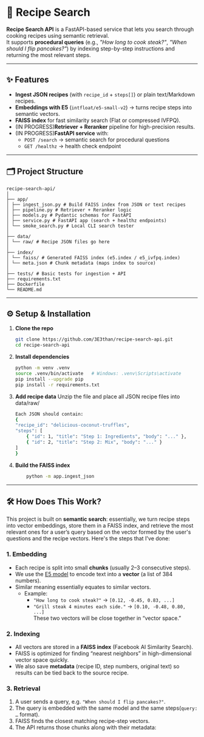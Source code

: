 # 🍳 Recipe Search

**Recipe Search API** is a FastAPI-based service that lets you search through cooking recipes using semantic retrieval.  
It supports **procedural queries** (e.g., *"How long to cook steak?"*, *"When should I flip pancakes?"*) by indexing step-by-step instructions and returning the most relevant steps.

---

## ✨ Features
- **Ingest JSON recipes** (with `recipe_id` + `steps[]`) or plain text/Markdown recipes.
- **Embeddings with E5** (`intfloat/e5-small-v2`) → turns recipe steps into semantic vectors.
- **FAISS index** for fast similarity search (Flat or compressed IVFPQ).
- (IN PROGRESS)**Retriever + Reranker** pipeline for high-precision results.
- (IN PROGRESS)**FastAPI service** with:
  - `POST /search` → semantic search for procedural questions
  - `GET /healthz` → health check endpoint

---

## 🗂 Project Structure

```text
recipe-search-api/
│
├── app/
│ ├── ingest_json.py # Build FAISS index from JSON or text recipes
│ ├── pipeline.py # Retriever + Reranker logic
│ ├── models.py # Pydantic schemas for FastAPI
│ ├── service.py # FastAPI app (search + healthz endpoints)
│ └── smoke_search.py # Local CLI search tester
│
├── data/
│ └── raw/ # Recipe JSON files go here
│
├── index/
│ └── faiss/ # Generated FAISS index (e5.index / e5_ivfpq.index)
│ └── meta.json # Chunk metadata (maps index to source)
│
├── tests/ # Basic tests for ingestion + API
├── requirements.txt
├── Dockerfile
└── README.md
```

---

## ⚙️ Setup & Installation

1. **Clone the repo**
   ```bash
   git clone https://github.com/3E3than/recipe-search-api.git
   cd recipe-search-api
   ```

2. **Install dependencies**
    ```bash
    python -m venv .venv
    source .venv/bin/activate   # Windows: .venv\Scripts\activate
    pip install --upgrade pip
    pip install -r requirements.txt
    ```
3. **Add recipe data**
    Unzip the file and place all JSON recipe files into data/raw/
    ```bash
    Each JSON should contain:
    {
    "recipe_id": "delicious-coconut-truffles",
    "steps": [
        { "id": 1, "title": "Step 1: Ingredients", "body": "..." },
        { "id": 2, "title": "Step 2: Mix", "body": "..." }
    ]
    }
    ```
4. **Build the FAISS index**
    ```bash
        python -m app.ingest_json
    ```
---

## 🛠 How Does This Work?

This project is built on **semantic search**: essentially, we turn recipe steps into vector embeddings, store them in a FAISS index, and retrieve the most relevant ones for a user’s query based on the vector formed by the user's questions and the recipe vectors. Here's the steps that I've done:

### 1. Embedding
- Each recipe is split into small **chunks** (usually 2–3 consecutive steps).  
- We use the [E5 model](https://huggingface.co/intfloat/e5-small-v2) to encode text into a **vector** (a list of 384 numbers).  
- Similar meaning essentially equates to similar vectors.  
  - Example:  
    - `"How long to cook steak?"` → `[0.12, -0.45, 0.83, ...]`  
    - `"Grill steak 4 minutes each side."` → `[0.10, -0.48, 0.80, ...]`  
    These two vectors will be close together in “vector space.”

### 2. Indexing
- All vectors are stored in a **FAISS index** (Facebook AI Similarity Search).  
- FAISS is optimized for finding “nearest neighbors” in high-dimensional vector space quickly.  
- We also save **metadata** (recipe ID, step numbers, original text) so results can be tied back to the source recipe.

### 3. Retrieval
1. A user sends a query, e.g. `"When should I flip pancakes?"`.  
2. The query is embedded with the same model and the same steps(`query: …` format).  
3. FAISS finds the closest matching recipe-step vectors.  
4. The API returns those chunks along with their metadata:
